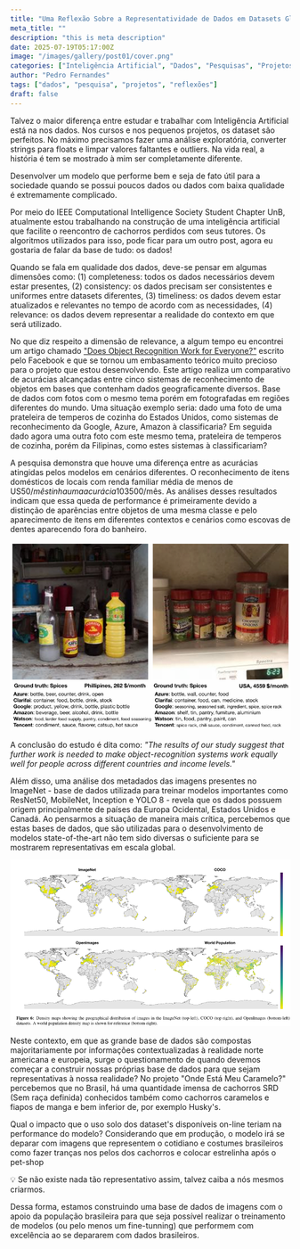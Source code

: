 ```yaml
---
title: "Uma Reflexão Sobre a Representatividade de Dados em Datasets Globais"
meta_title: ""
description: "this is meta description"
date: 2025-07-19T05:17:00Z
image: "/images/gallery/post01/cover.png"
categories: ["Inteligência Artificial", "Dados", "Pesquisas", "Projetos"]
author: "Pedro Fernandes"
tags: ["dados", "pesquisa", "projetos", "reflexões"]
draft: false
---
```


Talvez o maior diferença entre estudar e trabalhar com Inteligência Artificial está na nos dados. Nos cursos e nos pequenos projetos, os dataset são perfeitos. No máximo precisamos fazer uma análise exploratória, converter strings para floats e limpar valores faltantes e outliers. Na vida real, a história é tem se mostrado à mim ser completamente diferente.

Desenvolver um modelo que performe bem e seja de fato útil para a sociedade quando se possui poucos dados ou dados com baixa qualidade é extremamente complicado.

Por meio do IEEE Computational Intelligence Society Student Chapter UnB, atualmente estou trabalhando na construção de uma inteligência artificial que facilite o reencontro de cachorros perdidos com seus tutores. Os algoritmos utilizados para isso, pode ficar para um outro post, agora eu gostaria de falar da base de tudo: os dados!

Quando se fala em qualidade dos dados, deve-se pensar em algumas dimensões como: (1) completeness: todos os dados necessários devem estar presentes, (2) consistency: os dados precisam ser consistentes e uniformes entre datasets diferentes, (3) timeliness: os dados devem estar atualizados e relevantes no tempo de acordo com as necessidades, (4) relevance: os dados devem representar a realidade do contexto em que será utilizado.

No que diz respeito a dimensão de relevance, a algum tempo eu encontrei um artigo chamado ["Does Object Recognition Work for Everyone?"](https://arxiv.org/pdf/1906.02659) escrito pelo Facebook e que se tornou um embasamento teórico muito precioso para o projeto que estou desenvolvendo. Este artigo realiza um comparativo de acurácias alcançadas entre cinco sistemas de reconhecimento de objetos em bases que contenham dados geograficamente diversos. Base de dados com fotos com o mesmo tema porém em fotografadas em regiões diferentes do mundo. Uma situação exemplo seria: dado uma foto de uma prateleira de temperos de cozinha do Estados Unidos, como sistemas de reconhecimento da Google, Azure, Amazon à classificaria? Em seguida dado agora uma outra foto com este mesmo tema, prateleira de temperos de cozinha, porém da Filipinas, como estes sistemas à classificariam?

A pesquisa demonstra que houve uma diferença entre as acurácias atingidas pelos modelos em cenários diferentes. O reconhecimento de itens domésticos de locais com renda familiar média de menos de US$50/mês tinha uma acurácia 10% quando se comparada com as acurácias obtidas no reconhecimento de itens domésticos de locais com renda familiar acima de US$3500/mês. As análises desses resultados indicam que essa queda de performance é primeiramente devido a distinção de aparências entre objetos de uma mesma classe e pelo aparecimento de itens em diferentes contextos e cenários como escovas de dentes aparecendo fora do banheiro.

<div style="text-align: center;">
<img src="../../../assets/images/gallery/post02/first_image.png" alt="Infográfico de Data Quality">
</div>

A conclusão do estudo é dita como: *"The results of our study suggest that further work is needed to make object-recognition systems work equally well for people across different countries and income levels."*

Além disso, uma análise dos metadados das imagens presentes no ImageNet - base de dados utilizada para treinar modelos importantes como ResNet50, MobileNet, Inception e YOLO 8 - revela que os dados possuem origem principalmente de países da Europa Ocidental, Estados Unidos e Canadá. Ao pensarmos a situação de maneira mais crítica, percebemos que estas bases de dados, que são utilizadas para o desenvolvimento de modelos state-of-the-art não tem sido diversas o suficiente para se mostrarem representativas em escala global.

<div style="text-align: center;">
<img src="../../../assets/images/gallery/post02/second_image.png" alt="Infográfico de Dispersão de Fonte de Dados">
</div>

Neste contexto, em que as grande base de dados são compostas majoritariamente por informações contextualizadas à realidade norte americana e europeia, surge o questionamento de quando devemos começar a construir nossas próprias base de dados para que sejam representativas à nossa realidade? No projeto "Onde Está Meu Caramelo?" percebemos que no Brasil, há uma quantidade imensa de cachorros SRD (Sem raça definida) conhecidos também como cachorros caramelos e fiapos de manga e bem inferior de, por exemplo Husky's.

Qual o impacto que o uso solo dos dataset's disponíveis on-line teriam na performance do modelo? Considerando que em produção, o modelo irá se deparar com imagens que representem o cotidiano e costumes brasileiros como fazer tranças nos pelos dos cachorros e colocar estrelinha após o pet-shop

💡 Se não existe nada tão representativo assim, talvez caiba a nós mesmos criarmos. 

Dessa forma, estamos construindo uma base de dados de imagens com o apoio da população brasileira para que seja possível realizar o treinamento de modelos (ou pelo menos um fine-tunning) que performem com excelência ao se depararem com dados brasileiros.